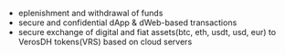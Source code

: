 - eplenishment and withdrawal of funds
- secure and confidential dApp & dWeb-based transactions 
- secure exchange of digital and fiat assets(btc, eth, usdt, usd, eur) to VerosDH tokens(VRS) based on cloud servers

